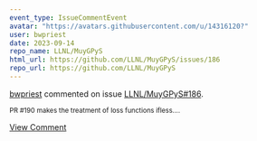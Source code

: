 ```yaml
---
event_type: IssueCommentEvent
avatar: "https://avatars.githubusercontent.com/u/14316120?"
user: bwpriest
date: 2023-09-14
repo_name: LLNL/MuyGPyS
html_url: https://github.com/LLNL/MuyGPyS/issues/186
repo_url: https://github.com/LLNL/MuyGPyS
---
```


<a href='https://github.com/bwpriest' target='_blank'>bwpriest</a> commented on issue <a href='https://github.com/LLNL/MuyGPyS/issues/186' target='_blank'>LLNL/MuyGPyS#186</a>.

<small>PR #190 makes the treatment of loss functions ifless....</small>

<a href='https://github.com/LLNL/MuyGPyS/issues/186' target='_blank'>View Comment</a>